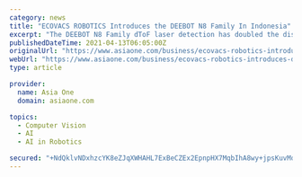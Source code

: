 ```yaml
---
category: news
title: "ECOVACS ROBOTICS Introduces the DEEBOT N8 Family In Indonesia"
excerpt: "The DEEBOT N8 Family dToF laser detection has doubled the distance recognition capabilities with a four-fold improvement in object recognition. Detection distance is enhanced to 10 meters ..."
publishedDateTime: 2021-04-13T06:05:00Z
originalUrl: "https://www.asiaone.com/business/ecovacs-robotics-introduces-deebot-n8-family-indonesia"
webUrl: "https://www.asiaone.com/business/ecovacs-robotics-introduces-deebot-n8-family-indonesia"
type: article

provider:
  name: Asia One
  domain: asiaone.com

topics:
  - Computer Vision
  - AI
  - AI in Robotics

secured: "+NdQklvNDxhzcYK8eZJqXWHAHL7ExBeCZEx2EpnpHX7MqbIhA8wy+jpsKuvMq3aQJz5RFpwrcGGPLFDjCuKRwo8gwN9LDkB2V4+CVG+H4+UcyFD6MsVkA0HGPS0AsS3FDZs+03rq/nji7ARYPR3dHE/W8I+tSxUE7YRRYBiW9CbvuB9eHdxP/5fsb6t6P81cjBv4Da47SF7KDDuzfE44zs3gCS139h/ZNP/qc+at0uK+HcRAxVxYD932vaiwtkMzmxIk2Yhr4SdpDj1TQc720wYwKS+QHkTBEZzndrJjPJ6XMTvlJ16Vozhsm7eXJXn8diQ/XfJdrrSFRAd2+qI2HeraVmfTR+3WByKxA8n24Xk=;KD187EMViAXF2ztWcBonGA=="
---
```


